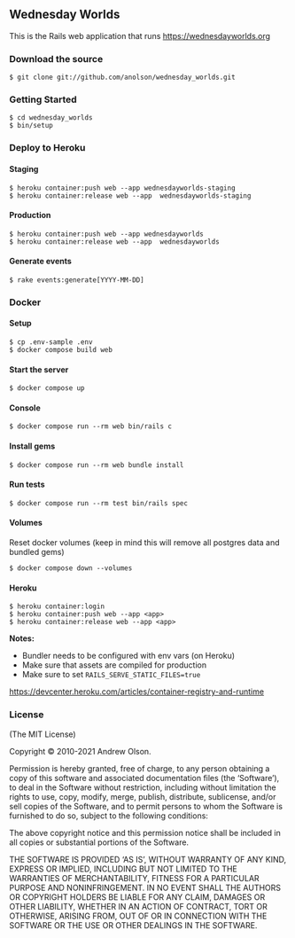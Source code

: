 ## Wednesday Worlds

This is the Rails web application that runs https://wednesdayworlds.org

### Download the source

```
$ git clone git://github.com/anolson/wednesday_worlds.git
```

### Getting Started

```
$ cd wednesday_worlds
$ bin/setup
```

### Deploy to Heroku

#### Staging

```
$ heroku container:push web --app wednesdayworlds-staging
$ heroku container:release web --app  wednesdayworlds-staging

```

#### Production

```
$ heroku container:push web --app wednesdayworlds
$ heroku container:release web --app  wednesdayworlds
```

#### Generate events

```
$ rake events:generate[YYYY-MM-DD]
```

### Docker

#### Setup

```
$ cp .env-sample .env
$ docker compose build web
```

#### Start the server

```
$ docker compose up
```

#### Console

```
$ docker compose run --rm web bin/rails c
```

#### Install gems

```
$ docker compose run --rm web bundle install
```

#### Run tests

```
$ docker compose run --rm test bin/rails spec
```

#### Volumes

Reset docker volumes (keep in mind this will remove all postgres data and bundled gems)

```
$ docker compose down --volumes
```

#### Heroku

```
$ heroku container:login
$ heroku container:push web --app <app>
$ heroku container:release web --app <app>
```

**Notes:**
* Bundler needs to be configured with env vars (on Heroku)
* Make sure that assets are compiled for production
* Make sure to set `RAILS_SERVE_STATIC_FILES=true`

https://devcenter.heroku.com/articles/container-registry-and-runtime

### License

(The MIT License)

Copyright © 2010-2021 Andrew Olson.

Permission is hereby granted, free of charge, to any person obtaining a copy of this software and associated documentation files (the ‘Software’), to deal in the Software without restriction, including without limitation the rights to use, copy, modify, merge, publish, distribute, sublicense, and/or sell copies of the Software, and to permit persons to whom the Software is furnished to do so, subject to the following conditions:

The above copyright notice and this permission notice shall be included in all copies or substantial portions of the Software.

THE SOFTWARE IS PROVIDED ‘AS IS’, WITHOUT WARRANTY OF ANY KIND, EXPRESS OR IMPLIED, INCLUDING BUT NOT LIMITED TO THE WARRANTIES OF MERCHANTABILITY, FITNESS FOR A PARTICULAR PURPOSE AND NONINFRINGEMENT. IN NO EVENT SHALL THE AUTHORS OR COPYRIGHT HOLDERS BE LIABLE FOR ANY CLAIM, DAMAGES OR OTHER LIABILITY, WHETHER IN AN ACTION OF CONTRACT, TORT OR OTHERWISE, ARISING FROM, OUT OF OR IN CONNECTION WITH THE SOFTWARE OR THE USE OR OTHER DEALINGS IN THE SOFTWARE.
